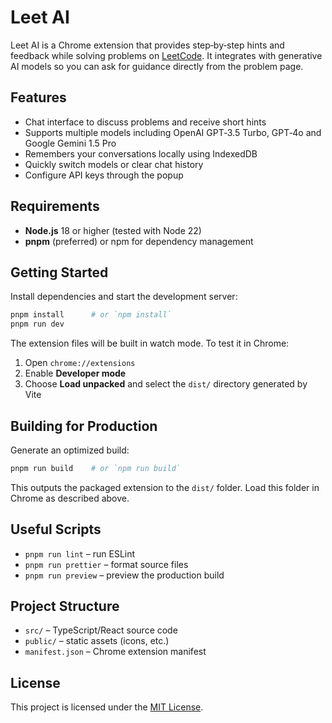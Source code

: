 # Leet AI

Leet AI is a Chrome extension that provides step‑by‑step hints and feedback while solving problems on [LeetCode](https://leetcode.com/). It integrates with generative AI models so you can ask for guidance directly from the problem page.

## Features

- Chat interface to discuss problems and receive short hints
- Supports multiple models including OpenAI GPT‑3.5 Turbo, GPT‑4o and Google Gemini 1.5 Pro
- Remembers your conversations locally using IndexedDB
- Quickly switch models or clear chat history
- Configure API keys through the popup

## Requirements

- **Node.js** 18 or higher (tested with Node 22)
- **pnpm** (preferred) or npm for dependency management

## Getting Started

Install dependencies and start the development server:

```bash
pnpm install      # or `npm install`
pnpm run dev
```

The extension files will be built in watch mode. To test it in Chrome:

1. Open `chrome://extensions`
2. Enable **Developer mode**
3. Choose **Load unpacked** and select the `dist/` directory generated by Vite

## Building for Production

Generate an optimized build:

```bash
pnpm run build    # or `npm run build`
```

This outputs the packaged extension to the `dist/` folder. Load this folder in Chrome as described above.

## Useful Scripts

- `pnpm run lint` &ndash; run ESLint
- `pnpm run prettier` &ndash; format source files
- `pnpm run preview` &ndash; preview the production build

## Project Structure

- `src/` &ndash; TypeScript/React source code
- `public/` &ndash; static assets (icons, etc.)
- `manifest.json` &ndash; Chrome extension manifest

## License

This project is licensed under the [MIT License](LICENSE).


